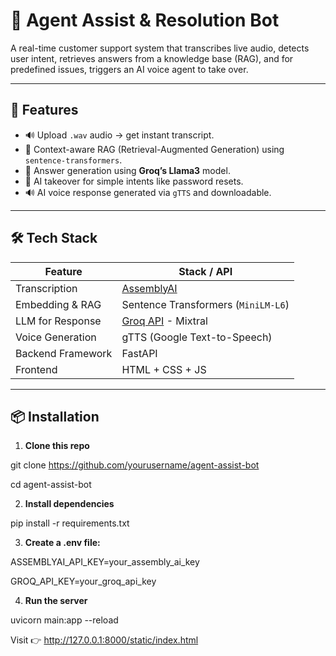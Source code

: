 # 🧠 Agent Assist & Resolution Bot

A real-time customer support system that transcribes live audio, detects user intent, retrieves answers from a knowledge base (RAG), and for predefined issues, triggers an AI voice agent to take over.

---

## 🧩 Features

- 🔊 Upload `.wav` audio → get instant transcript.
- 🧠 Context-aware RAG (Retrieval-Augmented Generation) using `sentence-transformers`.
- 💬 Answer generation using **Groq’s Llama3** model.
- 🎯 AI takeover for simple intents like password resets.
- 🔊 AI voice response generated via `gTTS` and downloadable.

---

## 🛠️ Tech Stack

| Feature                | Stack / API                              |
|------------------------|-------------------------------------------|
| Transcription          | [AssemblyAI](https://www.assemblyai.com) |
| Embedding & RAG        | Sentence Transformers (`MiniLM-L6`)      |
| LLM for Response       | [Groq API](https://groq.com/) - Mixtral   |
| Voice Generation       | gTTS (Google Text-to-Speech)             |
| Backend Framework      | FastAPI                                  |
| Frontend               | HTML + CSS + JS                          |

---

## 📦 Installation

1. **Clone this repo**

git clone https://github.com/yourusername/agent-assist-bot

cd agent-assist-bot

2. **Install dependencies**

pip install -r requirements.txt

3. **Create a .env file:**

ASSEMBLYAI_API_KEY=your_assembly_ai_key

GROQ_API_KEY=your_groq_api_key

4. **Run the server**

uvicorn main:app --reload

Visit 👉 http://127.0.0.1:8000/static/index.html

